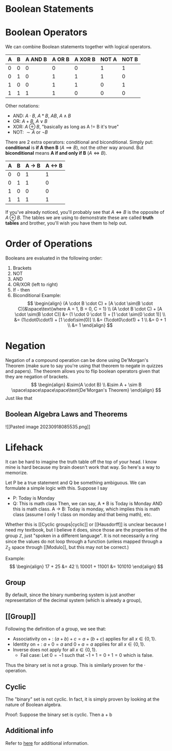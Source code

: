# Boolean Statements
# Boolean Operators
We can combine Boolean statements together with logical operators.

| A   | B   | A AND B | A OR B | A XOR B | NOT A | NOT B |
| --- | --- | ------- | ------ | ------- | ----- | ----- |
| 0   | 0   | 0       | 0      | 0       | 1     | 1     |
| 0   | 1   | 0       | 1      | 1       | 1     | 0     |
| 1   | 0   | 0       | 1      | 1       | 0     | 1     |
| 1   | 1   | 1       | 1      | 0       | 0     | 0     |

Other notations: 
- AND: $A \cdot B$, $A * B$, $AB$, $A \wedge B$
- OR: $A + B$, $A \vee B$
- XOR:  $A \oplus B$, "basically as long as A != B it's true"
- NOT: $\sim A$ or $\neg B$

There are 2 extra operators: conditional and biconditional. Simply put: **conditional** is **if A then B** ($A \implies B$), not the other way around. But **biconditional** means **A if and only if B** ($A \iff B$).

| A   | B   | A -> B | A <-> B |
| --- | --- | ------ | ------- |
| 0   | 0   | 1      | 1       |
| 0   | 1   | 1      | 0       |
| 1   | 0   | 0      | 0       |
| 1   | 1   | 1      | 1       | 

If you've already noticed, you'll probably see that $A \iff B$ is the opposite of $A \oplus B$. The tables we are using to demonstrate these are called **truth tables** and brother, you'll wish you have them to help out.
# Order of Operations
Booleans are evaluated in the following order:
1. Brackets
2. NOT
3. AND
4. OR/XOR (left to right)
5. If - then
6. Biconditional
Example: 
$$
\begin{align}
(A \cdot B \cdot C) + [A \cdot \sim(B \cdot C)]&\space\text{where A = 1, B = 0, C = 1} \\
(A \cdot B \cdot C) + [A \cdot \sim(B \cdot C)] &= (1 \cdot 0 \cdot 1) + [1 \cdot \sim(0 \cdot 1)] \\
&= (1\cdot0\cdot1) + [1 \cdot\sim(0)] \\
&= (1\cdot0\cdot1) + 1 \\
&= 0 + 1 \\
&= 1
\end{align}
$$
# Negation
Negation of a compound operation can be done using De'Morgan's Theorem (make sure to say you're using that theorem to negate in quizzes and papers). The theorem allows you to flip boolean operators given that they are negation of brackets.
$$
\begin{align}
&\sim(A \cdot B) \\
&\sim A + \sim B \space\space\space\space\text{De'Morgan's Theorem}
\end{align}
$$
Just like that
## Boolean Algebra Laws and Theorems
![[Pasted image 20230918085535.png]]
# Lifehack
It can be hard to imagine the truth table off the top of your head. I know mine is hard because my brain doesn't work that way. So here's a way to memorize.

Let P be a true statement and Q be something ambiguous. We can formulate a simple logic with this. Suppose I say 
- P: Today is Monday
- Q: This is math class
Then, we can say, A * B is Today is Monday AND this is math class. A -> B: Today is monday, which implies this is math class (assume I only 1 class on monday and that being math), etc.



Whether this is [[Cyclic groups|cyclic]] or [[Hausdorff]] is unclear because I need my textbook, but I believe it does, since those are the properties of the group $\mathbb{Z}$, just "spoken in a different language". It is not necessarily a ring since the values do not loop through a function (unless mapped through a $\mathbb{Z}_2$ space through [[Modulo]], but this may not be correct.)

Example: $$
\begin{align}
17 + 25 &= 42 \\
10001 + 11001 &= 101010
\end{align}
$$
## Group
By default, since the binary numbering system is just another representation of the decimal system (which is already a group),
## [[Group]]
Following the definition of a group, we see that:
- Associativity on $+$ : $(a + b) + c = a + (b + c)$ applies for all $x \in \{0, 1\}$.
- Identity on $+$ : $a + 0 = a$ and $0 + a = a$ applies for all $x \in \{0, 1\}$.
- Inverse does not apply for all $x \in \{0, 1\}$.
	- Fail case: Let $0 = \neg1$ such that $\neg1 + 1 = 0 + 1 = 0$ which is false.

Thus the binary set is not a group. This is similarly proven for the $\cdot$ operation.
## Cyclic
The "binary" set is not cyclic. In fact, it is simply proven by looking at the nature of Boolean algebra. 

Proof:
Suppose the binary set is cyclic. Then a + b
## Additional info
Refer to [here](https://www.sciencedirect.com/topics/mathematics/finite-binary-string) for additional information.